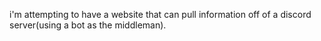 i'm attempting to have a website that can pull information off of a discord server(using a bot as the middleman). 
